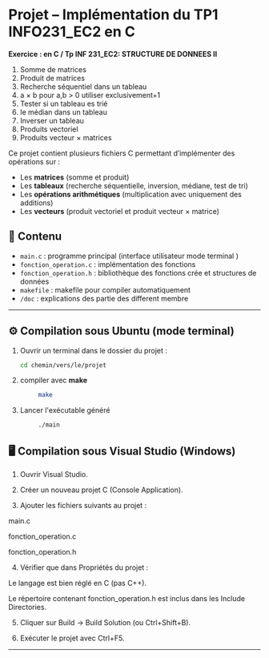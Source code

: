 # Projet – Implémentation du TP1 INFO231_EC2  en C

**Exercice : en C / Tp INF 231_EC2: STRUCTURE DE DONNEES II**

1. Somme de matrices
2. Produit de matrices
3. Recherche séquentiel dans un tableau 
4. a × b pour a,b > 0 utiliser exclusivement+1
5. Tester si un tableau es trié 
6. le médian dans un tableau 
7. Inverser un tableau 
8. Produits vectoriel
9. Produits vecteur × matrices

Ce projet contient plusieurs fichiers C permettant d’implémenter des opérations sur :
- Les **matrices** (somme et produit)
- Les **tableaux** (recherche séquentielle, inversion, médiane, test de tri)
- Les **opérations arithmétiques** (multiplication avec uniquement des additions)
- Les **vecteurs** (produit vectoriel et produit vecteur × matrice)

## 📂 Contenu
- `main.c` : programme principal (interface utilisateur mode terminal )
- `fonction_operation.c` : implémentation des fonctions
- `fonction_operation.h` : bibliothèque des fonctions crée et structures de données
- `makefile` : makefile pour compiler automatiquement
- `/doc` : explications des partie des different membre

---

## ⚙️ Compilation sous **Ubuntu (mode terminal)**

1. Ouvrir un terminal dans le dossier du projet :
   ```bash
   cd chemin/vers/le/projet
2. compiler avec **make**
   ```bash
		make
3. Lancer l'exécutable généré
   ```bash
		./main

## 🖥️ Compilation sous **Visual Studio (Windows)**

1. Ouvrir Visual Studio.


2. Créer un nouveau projet C (Console Application).


3. Ajouter les fichiers suivants au projet :

main.c

fonction_operation.c

fonction_operation.h



4. Vérifier que dans Propriétés du projet :

Le langage est bien réglé en C (pas C++).

Le répertoire contenant fonction_operation.h est inclus dans les Include Directories.



5. Cliquer sur Build → Build Solution (ou Ctrl+Shift+B).


6. Exécuter le projet avec Ctrl+F5.




---


